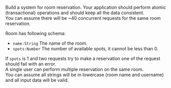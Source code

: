 Build a system for room reservation. Your application should perform atomic (transactional) operations  and should keep all the data consistent.  
You can assume there will be ~40 concurrent requests for the same room reservation.  

Room has following schema:
- `name:String` The name of the room.
- `spots:Number` The number of available spots, it cannot be less than 0.

If `spots` is 1 and two requests try to make a reservation one of the request should fail with an error.  
A single user can perform multiple reservation on the same room.  
You can assume all strings will be in lowercase (room name and username) and all input data will be valid.  